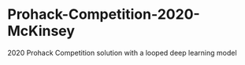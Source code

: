 # Prohack-Competition-2020-McKinsey
2020 Prohack Competition solution with a looped deep learning model 
